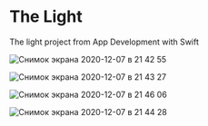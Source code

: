 # The Light

The light project from App Development with Swift 


![Снимок экрана 2020-12-07 в 21 42 55](https://user-images.githubusercontent.com/74254939/101392978-74955580-38d7-11eb-8f98-e0e88e24103c.png)

![Снимок экрана 2020-12-07 в 21 43 27](https://user-images.githubusercontent.com/74254939/101393032-8545cb80-38d7-11eb-88a0-60366d6fd291.png)

![Снимок экрана 2020-12-07 в 21 46 06](https://user-images.githubusercontent.com/74254939/101393057-8bd44300-38d7-11eb-8766-301b3a7357c6.png)

![Снимок экрана 2020-12-07 в 21 44 28](https://user-images.githubusercontent.com/74254939/101393072-9098f700-38d7-11eb-8520-ee0ed6dbf677.png)
